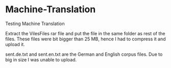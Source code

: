 # Machine-Translation
Testing Machine Translation

Extract the VilesFiles rar file and put the file in the same folder as rest of the files. These files were bit bigger than 25 MB, hence I had to  compress it and upload it. 

sent.de.txt and sent.en.txt are the German and English corpus files. Due to big in size I was unable to upload. 
